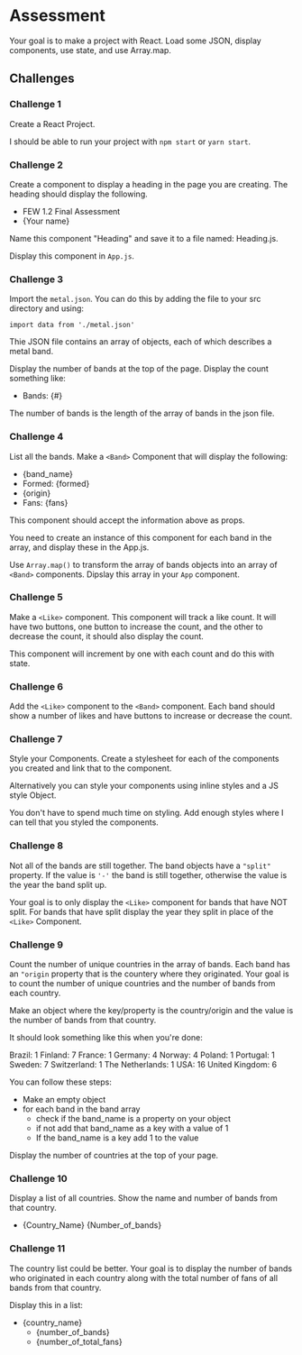 # Assessment

Your goal is to make a project with React. Load some JSON, display components, use state, and use Array.map.

## Challenges 

### Challenge 1

Create a React Project. 

I should be able to run your project with `npm start` or `yarn start`. 

### Challenge 2 

Create a component to display a heading in the page you are creating. The heading should display the following. 

- FEW 1.2 Final Assessment
- {Your name}

Name this component "Heading" and save it to a file named: Heading.js.

Display this component in `App.js`.

### Challenge 3

Import the `metal.json`. You can do this by adding the file to your src directory and using: 

`import data from './metal.json'`

Thie JSON file contains an array of objects, each of which describes a metal band. 

Display the number of bands at the top of the page. Display the count something like: 

- Bands: {#}

The number of bands is the length of the array of bands in the json file. 

### Challenge 4

List all the bands. Make a `<Band>` Component that will display the following: 

- {band_name}
- Formed: {formed}
- {origin}
- Fans: {fans}

This component should accept the information above as props.

You need to create an instance of this component for each band in the array, and display these in the App.js. 

Use `Array.map()` to transform the array of bands objects into an array of `<Band>` components. Dipslay this array in your `App` component. 

### Challenge 5

Make a `<Like>` component. This component will track a like count. It will have two buttons, one button to increase the count, and the other to decrease the count, it should also display the count.

This component will increment by one with each count and do this with state.

### Challenge 6 

Add the `<Like>` component to the `<Band>` component. Each band should show a number of likes and have buttons to increase or decrease the count. 

### Challenge 7

Style your Components. Create a stylesheet for each of the components you created and link that to the component. 

Alternatively you can style your components using inline styles and a JS style Object.

You don't have to spend much time on styling. Add enough styles where I can tell that you styled the components.

### Challenge 8

Not all of the bands are still together. The band objects have a `"split"` property. If the value is `'-'` the band is still together, otherwise the value is the year the band split up. 

Your goal is to only display the `<Like>` component for bands that have NOT split. For bands that have split display the year they split in place of the `<Like>` Component. 

### Challenge 9

Count the number of unique countries in the array of bands. Each band has an `"origin` property that is the countery where they originated. Your goal is to count the number of unique countries and the number of bands from each country. 

Make an object where the key/property is the country/origin and the value is the number of bands from that country. 

It should look something like this when you're done:

Brazil: 1
Finland: 7
France: 1
Germany: 4
Norway: 4
Poland: 1
Portugal: 1
Sweden: 7
Switzerland: 1
The Netherlands: 1
USA: 16
United Kingdom: 6

You can follow these steps: 

- Make an empty object
- for each band in the band array 
  - check if the band_name is a property on your object
  - if not add that band_name as a key with a value of 1
  - If the band_name is a key add 1 to the value

Display the number of countries at the top of your page. 

### Challenge 10 

Display a list of all countries. Show the name and number of bands from that country. 

- {Country_Name} {Number_of_bands}

### Challenge 11

The country list could be better. Your goal is to display the number of bands who originated in each country along with the total number of fans of all bands from that country.

Display this in a list:

- {country_name}
  - {number_of_bands}
  - {number_of_total_fans}
